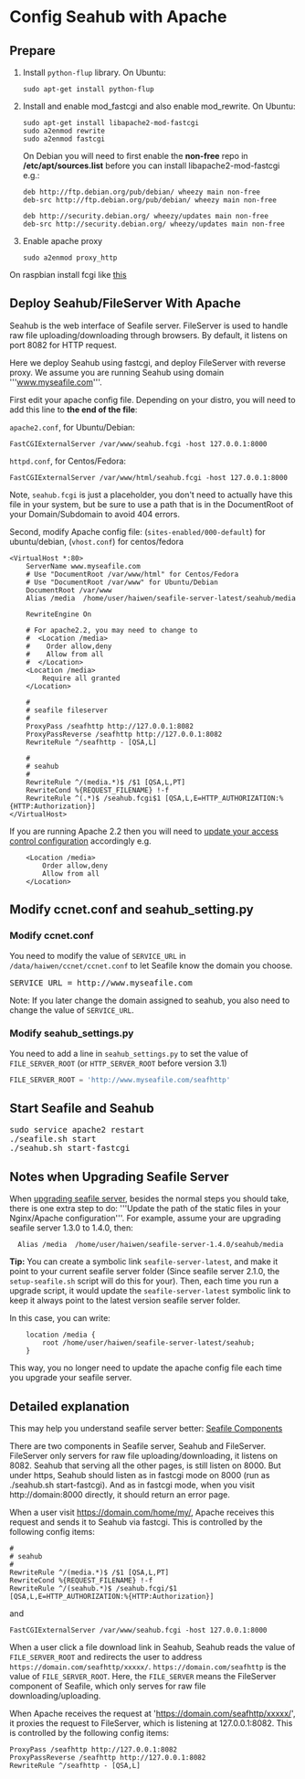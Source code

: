 # Config Seahub with Apache

## Prepare

1. Install <code>python-flup</code> library. On Ubuntu:

    ```
    sudo apt-get install python-flup
    ```

2. Install and enable mod_fastcgi and also enable mod_rewrite. On Ubuntu:

    ```
    sudo apt-get install libapache2-mod-fastcgi
    sudo a2enmod rewrite
    sudo a2enmod fastcgi
    ```
   
    On Debian you will need to first enable the **non-free** repo in **/etc/apt/sources.list** before you can install libapache2-mod-fastcgi e.g.:
    
    ```
    deb http://ftp.debian.org/pub/debian/ wheezy main non-free
    deb-src http://ftp.debian.org/pub/debian/ wheezy main non-free

    deb http://security.debian.org/ wheezy/updates main non-free
    deb-src http://security.debian.org/ wheezy/updates main non-free
    ```
3. Enable apache proxy

    ```
    sudo a2enmod proxy_http
    ```


On raspbian install fcgi like [this](http://raspberryserver.blogspot.co.at/2013/02/installing-lamp-with-fastcgi-php-fpm.html)

## Deploy Seahub/FileServer With Apache

Seahub is the web interface of Seafile server. FileServer is used to handle raw file uploading/downloading through browsers. By default, it listens on port 8082 for HTTP request.

Here we deploy Seahub using fastcgi, and deploy FileServer with reverse proxy. We assume you are running Seahub using domain '''www.myseafile.com'''.

First edit your apache config file. Depending on your distro, you will need to add this line to **the end of the file**:

`apache2.conf`, for Ubuntu/Debian:
```
FastCGIExternalServer /var/www/seahub.fcgi -host 127.0.0.1:8000
```

`httpd.conf`, for Centos/Fedora:
```
FastCGIExternalServer /var/www/html/seahub.fcgi -host 127.0.0.1:8000
```

Note, `seahub.fcgi` is just a placeholder, you don't need to actually have this file in your system, but be sure to use a path that is in the DocumentRoot of your Domain/Subdomain to avoid 404 errors.

Second, modify Apache config file:
(`sites-enabled/000-default`) for ubuntu/debian, (`vhost.conf`) for centos/fedora

```
<VirtualHost *:80>
    ServerName www.myseafile.com
    # Use "DocumentRoot /var/www/html" for Centos/Fedora
    # Use "DocumentRoot /var/www" for Ubuntu/Debian
    DocumentRoot /var/www
    Alias /media  /home/user/haiwen/seafile-server-latest/seahub/media

    RewriteEngine On

    # For apache2.2, you may need to change to
    #  <Location /media>
    #    Order allow,deny
    #    Allow from all
    #  </Location>
    <Location /media>
        Require all granted
    </Location>

    #
    # seafile fileserver
    #
    ProxyPass /seafhttp http://127.0.0.1:8082
    ProxyPassReverse /seafhttp http://127.0.0.1:8082
    RewriteRule ^/seafhttp - [QSA,L]

    #
    # seahub
    #
    RewriteRule ^/(media.*)$ /$1 [QSA,L,PT]
    RewriteCond %{REQUEST_FILENAME} !-f
    RewriteRule ^(.*)$ /seahub.fcgi$1 [QSA,L,E=HTTP_AUTHORIZATION:%{HTTP:Authorization}]
</VirtualHost>
```

If you are running Apache 2.2 then you will need to [update your access control configuration](https://httpd.apache.org/docs/2.4/upgrading.html#access) accordingly e.g.

```
    <Location /media>
        Order allow,deny
        Allow from all
    </Location>
```

## Modify ccnet.conf and seahub_setting.py

### Modify ccnet.conf

You need to modify the value of <code>SERVICE_URL</code> in <code>/data/haiwen/ccnet/ccnet.conf</code>
to let Seafile know the domain you choose.

<pre>
SERVICE_URL = http://www.myseafile.com
</pre>

Note: If you later change the domain assigned to seahub, you also need to change the value of  <code>SERVICE_URL</code>.

### Modify seahub_settings.py

You need to add a line in <code>seahub_settings.py</code> to set the value of `FILE_SERVER_ROOT` (or `HTTP_SERVER_ROOT` before version 3.1)

```python
FILE_SERVER_ROOT = 'http://www.myseafile.com/seafhttp'
```

## Start Seafile and Seahub

<pre>
sudo service apache2 restart
./seafile.sh start
./seahub.sh start-fastcgi
</pre>

## Notes when Upgrading Seafile Server

When [upgrading seafile server](upgrade.md), besides the normal steps you should take, there is one extra step to do: '''Update the path of the static files in your Nginx/Apache configuration'''. For example, assume your are upgrading seafile server 1.3.0 to 1.4.0, then:

```
  Alias /media  /home/user/haiwen/seafile-server-1.4.0/seahub/media
```

**Tip:**
You can create a symbolic link <code>seafile-server-latest</code>, and make it point to your current seafile server folder (Since seafile server 2.1.0, the <code>setup-seafile.sh</code> script will do this for your). Then, each time you run a upgrade script, it would update the <code>seafile-server-latest</code> symbolic link to keep it always point to the latest version seafile server folder.

In this case, you can write:

```
    location /media {
        root /home/user/haiwen/seafile-server-latest/seahub;
    }
```
This way, you no longer need to update the apache config file each time you upgrade your seafile server.


## Detailed explanation

This may help you understand seafile server better: [Seafile Components](../overview/components.md)

There are two components in Seafile server, Seahub and FileServer. FileServer only servers for raw file uploading/downloading, it listens on 8082. Seahub that serving all the other pages, is still listen on 8000. But under https, Seahub should listen as in fastcgi mode on 8000 (run as ./seahub.sh start-fastcgi). And as in fastcgi mode, when you visit  http://domain:8000 directly, it should return an error page.

When a user visit https://domain.com/home/my/, Apache receives this request and sends it to Seahub via fastcgi. This is controlled by the following config items:

    #
    # seahub
    #
    RewriteRule ^/(media.*)$ /$1 [QSA,L,PT]
    RewriteCond %{REQUEST_FILENAME} !-f
    RewriteRule ^/(seahub.*)$ /seahub.fcgi/$1 [QSA,L,E=HTTP_AUTHORIZATION:%{HTTP:Authorization}]

and

    FastCGIExternalServer /var/www/seahub.fcgi -host 127.0.0.1:8000


When a user click a file download link in Seahub, Seahub reads the value of `FILE_SERVER_ROOT` and redirects the user to address `https://domain.com/seafhttp/xxxxx/`. `https://domain.com/seafhttp` is the value of `FILE_SERVER_ROOT`. Here, the `FILE_SERVER` means the FileServer component of Seafile, which only serves for raw file downloading/uploading.

When Apache receives the request at 'https://domain.com/seafhttp/xxxxx/', it proxies the request to FileServer, which is listening at 127.0.0.1:8082. This is controlled by the following config items:

    ProxyPass /seafhttp http://127.0.0.1:8082
    ProxyPassReverse /seafhttp http://127.0.0.1:8082
    RewriteRule ^/seafhttp - [QSA,L]
